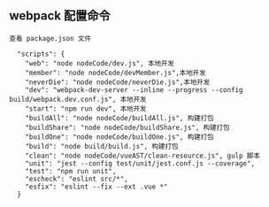 ## webpack 配置命令
    查看 package.json 文件
    
      "scripts": {
        "web": "node nodeCode/dev.js", 本地开发
        "member": "node nodeCode/devMember.js",本地开发
        "neverDie": "node nodeCode/neverDie.js",本地开发
        "dev": "webpack-dev-server --inline --progress --config build/webpack.dev.conf.js", 本地开发
        "start": "npm run dev", 本地开发
        "buildAll": "node nodeCode/buildAll.js", 构建打包
        "buildShare": "node nodeCode/buildShare.js", 构建打包
        "buildOne": "node nodeCode/buildOne.js", 构建打包
        "build": "node build/build.js", 构建打包
        "clean": "node nodeCode/vueAST/clean-resource.js", gulp 脚本
        "unit": "jest --config test/unit/jest.conf.js --coverage",
        "test": "npm run unit",
        "escheck": "eslint src/*",
        "esfix": "eslint --fix --ext .vue *"
      }
